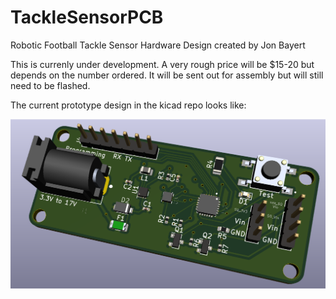 # TackleSensorPCB
 Robotic Football Tackle Sensor Hardware Design created by Jon Bayert

 This is currenly under development. A very rough price will be $15-20 but depends on the number ordered. It will be sent out for assembly but will still need to be flashed.

 The current prototype design in the kicad repo looks like:

 ![The prototype](docs/pictures/prototype1.png)
